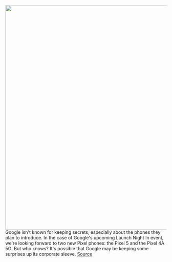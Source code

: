 <img src='https://cdn.vox-cdn.com/thumbor/CDPZryqUF_hwUcjT9Z48T7eBBbE=/0x0:2040x1360/1200x800/filters:focal(857x517:1183x843)/cdn.vox-cdn.com/uploads/chorus_image/image/67557664/pixel5green2.0.jpg' width='700px' /><br/>
Google isn't known for keeping secrets, especially about the phones they plan to introduce. In the case of Google's upcoming Launch Night In event, we're looking forward to two new Pixel phones: the Pixel 5 and the Pixel 4A 5G. But who knows? It's possible that Google may be keeping some surprises up its corporate sleeve.
<a href='https://www.theverge.com/2020/9/30/21455779/google-pixel-5-event-watch-live-stream-date-time'> Source <a/>